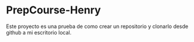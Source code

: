 # PrepCourse-Henry
Este proyecto es una prueba de como crear un repositorio y clonarlo desde github a mi escritorio local.
